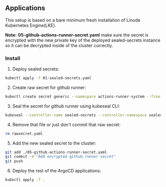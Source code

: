 ## Applications

This setup is based on a bare minimum fresh installation of Linode Kubernetes Engine(LKE).

**Note:** **05-github-actions-runner-secret.yaml** make sure the secret is encrypted with the new private key of the deployed sealed-secrets instance so it can be decrypted inside of the cluster correctly.

### Install

1. Deploy sealed secrets:
```sh
kubectl apply -f 01-sealed-secrets.yaml
```

2. Create raw secret for github runner:
```sh
kubectl create secret generic --namespace actions-runner-system --from-literal=github_token=<token> controller-manager --dry-run=client -o yaml > rawsecret.yaml
```

3. Seal the secret for github runner using kubeseal CLI:
```sh
kubeseal --controller-name sealed-secrets --controller-namespace sealed-secrets --format yaml < rawsecret.yaml > 05-github-actions-runner-secret.yaml
```

4. Remove that file or just don't commit that raw secret:
```sh
rm rawsecret.yaml
```

5. Add the new sealed secret to the cluster:
```sh
git add ./05-github-actions-runner-secret.yaml
git commit -m "Add encrypted github runner secret"
git push
```

6. Deploy the rest of the ArgoCD applications:
```sh
kubectl apply -f .
```
